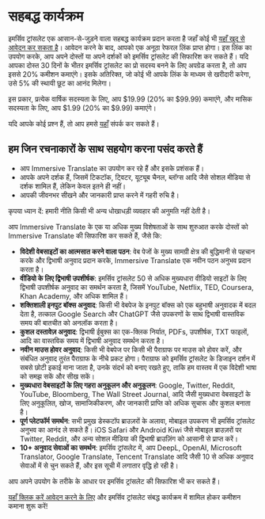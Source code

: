 # सहबद्ध कार्यक्रम

इमर्सिव ट्रांसलेट एक आसान-से-जुड़ने वाला सहबद्ध कार्यक्रम प्रदान करता है जहाँ कोई भी [यहाँ खुद से आवेदन कर सकता है](https://immersive-translate.getrewardful.com)। आवेदन करने के बाद, आपको एक अनूठा रेफरल लिंक प्राप्त होगा। इस लिंक का उपयोग करके, आप अपने दोस्तों या अपने दर्शकों को इमर्सिव ट्रांसलेट की सिफारिश कर सकते हैं। यदि आपका दोस्त 30 दिनों के भीतर इमर्सिव ट्रांसलेट का प्रो सदस्य बनने के लिए अपग्रेड करता है, तो आप इससे 20% कमीशन कमाएंगे। इसके अतिरिक्त, जो कोई भी आपके लिंक के माध्यम से खरीदारी करेगा, उसे 5% की स्थायी छूट का आनंद मिलेगा।

इस प्रकार, प्रत्येक वार्षिक सदस्यता के लिए, आप $19.99 (20% का $99.99) कमाएंगे, और मासिक सदस्यता के लिए, आप $1.99 (20% का $9.99) कमाएंगे।

यदि आपके कोई प्रश्न हैं, तो आप हमसे [यहाँ](https://letterbird.co/immersivetranslate) संपर्क कर सकते हैं।

## हम जिन रचनाकारों के साथ सहयोग करना पसंद करते हैं

- आप Immersive Translate का उपयोग कर रहे हैं और इसके प्रशंसक हैं।
- आपके अपने दर्शक हैं, जिसमें टिकटॉक, ट्विटर, यूट्यूब चैनल, ब्लॉग्स आदि जैसे सोशल मीडिया से दर्शक शामिल हैं, लेकिन केवल इतने ही नहीं।
- आपकी जीवनभर सीखने और जानकारी प्राप्त करने में गहरी रुचि है।

कृपया ध्यान दें: हमारी नीति किसी भी अन्य धोखाधड़ी व्यवहार की अनुमति नहीं देती है।

आप Immersive Translate के एक या अधिक मुख्य विशेषताओं के साथ शुरुआत करके दोस्तों को Immersive Translate की सिफारिश कर सकते हैं, जैसे कि:

- **विदेशी वेबसाइटों का आत्मसात करने वाला पठन**: वेब पेजों के मुख्य सामग्री क्षेत्र की बुद्धिमानी से पहचान करके और द्विभाषी अनुवाद प्रदान करके, Immersive Translate एक नवीन पठन अनुभव प्रदान करता है।
- **वीडियो के लिए द्विभाषी उपशीर्षक**: इमर्सिव ट्रांसलेट 50 से अधिक मुख्यधारा वीडियो साइटों के लिए द्विभाषी उपशीर्षक अनुवाद का समर्थन करता है, जिसमें YouTube, Netflix, TED, Coursera, Khan Academy, और अधिक शामिल हैं।
- **शक्तिशाली इनपुट बॉक्स अनुवाद**: किसी भी वेबपेज के इनपुट बॉक्स को एक बहुभाषी अनुवादक में बदल देता है, तत्काल Google Search और ChatGPT जैसे उपकरणों के साथ द्विभाषी वास्तविक समय की बातचीत को अनलॉक करता है।
- **कुशल दस्तावेज़ अनुवाद**: द्विभाषी ईबुक्स का एक-क्लिक निर्यात, PDFs, उपशीर्षक, TXT फाइलों, आदि का वास्तविक समय में द्विभाषी अनुवाद समर्थन करता है।
- **नवीन माउस होवर अनुवाद**: किसी भी वेबपेज पर किसी भी पैराग्राफ पर माउस को होवर करें, और संबंधित अनुवाद तुरंत पैराग्राफ के नीचे प्रकट होगा। पैराग्राफ को इमर्सिव ट्रांसलेट के डिजाइन दर्शन में सबसे छोटी इकाई माना जाता है, उनके संदर्भ को बनाए रखते हुए, ताकि हम वास्तव में एक विदेशी भाषा को समझ सकें और सीख सकें।
- **मुख्यधारा वेबसाइटों के लिए गहरा अनुकूलन और अनुकूलन**: Google, Twitter, Reddit, YouTube, Bloomberg, The Wall Street Journal, आदि जैसी मुख्यधारा वेबसाइटों के लिए अनुकूलित, खोज, सामाजिकीकरण, और जानकारी प्राप्ति को अधिक सुचारू और कुशल बनाता है।
- **पूर्ण प्लेटफॉर्म समर्थन**: सभी प्रमुख डेस्कटॉप ब्राउज़रों के अलावा, मोबाइल उपकरण भी इमर्सिव ट्रांसलेट अनुभव का आनंद ले सकते हैं। iOS Safari और Android Kiwi जैसे मोबाइल ब्राउज़रों पर Twitter, Reddit, और अन्य सोशल मीडिया की द्विभाषी ब्राउज़िंग को आसानी से प्राप्त करें।
- **10+ अनुवाद सेवाओं का समर्थन**: इमर्सिव ट्रांसलेट में, आप DeepL, OpenAI, Microsoft Translator, Google Translate, Tencent Translate आदि जैसी 10 से अधिक अनुवाद सेवाओं में से चुन सकते हैं, और इस सूची में लगातार वृद्धि हो रही है।

आप अपने उपयोग के तरीके के आधार पर इमर्सिव ट्रांसलेट की सिफारिश भी कर सकते हैं।

[यहाँ क्लिक करें आवेदन करने के लिए](https://immersive-translate.getrewardful.com) और इमर्सिव ट्रांसलेट संबद्ध कार्यक्रम में शामिल होकर कमीशन कमाना शुरू करें!
